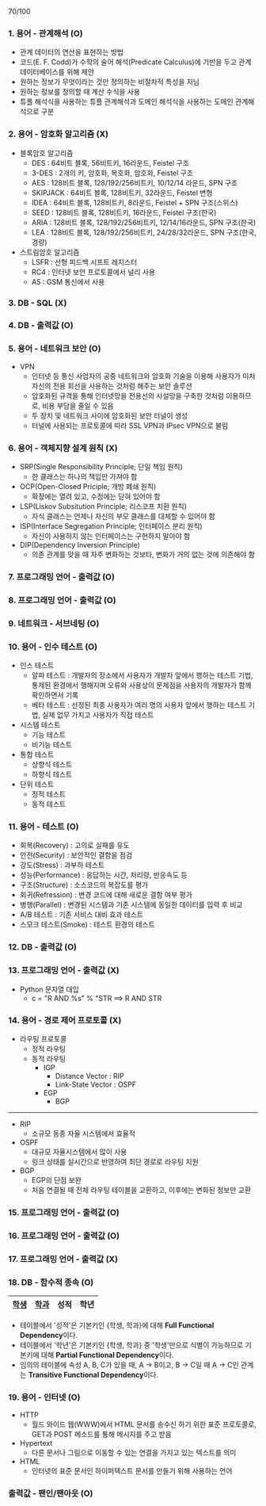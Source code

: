 70/100
### 1. 용어 - 관계해석 (O)
- 관계 데이터의 연산을 표현하는 방법
- 코드(E. F. Codd)가 수학의 술어 해석(Predicate Calculus)에 기반을 두고 관계 데이터베이스를 위해 제안
- 원하는 정보가 무엇이라는 것만 정의하는 비절차적 특성을 지님
- 원하는 정보를 정의할 때 계산 수식을 사용
- 튜플 해석식을 사용하는 튜플 관계해석과 도메인 해석식을 사용하는 도메인 관계해석으로 구분

### 2. 용어 - 암호화 알고리즘 (X)
- 블록암호 알고리즘
    - DES : 64비트 블록, 56비트키, 16라운드, Feistel 구조
    - 3-DES : 2개의 키, 암호화, 복호화, 암호화, Feistel 구조
    - AES : 128비트 블록, 128/192/256비트키, 10/12/14 라운드, SPN 구조
    - SKIPJACK : 64비트 블록, 128비트키, 32라운드, Feistel 변형
    - IDEA : 64비트 블록, 128비트키, 8라운드, Feistel + SPN 구조(스위스)
    - SEED : 128비트 블록, 128비트키, 16라운드, Feistel 구조(한국)
    - ARIA : 128비트 블록, 128/192/256비트키, 12/14/16라운드, SPN 구조(한국)
    - LEA : 128비트 블록, 128/192/256비트키, 24/28/32라운드, SPN 구조(한국, 경량)
- 스트림암호 알고리즘
    - LSFR : 선형 피드백 시프트 레지스터
    - RC4 : 인터넷 보안 프로토콜에서 널리 사용
    - A5 : GSM 통신에서 사용

### 3. DB - SQL (X)

### 4. DB - 출력값 (O)

### 5. 용어 - 네트워크 보안 (O)
- VPN
    - 인터넷 등 통신 사업자의 공중 네트워크와 암호화 기술을 이용해 사용자가 미처 자신의 전용 회선을 사용하는 것처럼 해주는 보안 솔루션
    - 암호화된 규격을 통해 인터넷망을 전용선의 사설망을 구축한 것처럼 이용하므로, 비용 부담을 줄일 수 있음
    - 두 장치 및 네트워크 사이에 암호화된 보안 터널이 생성
    - 터널에 사용되는 프로토콜에 따라 SSL VPN과 IPsec VPN으로 불림

### 6. 용어 - 객체지향 설계 원칙 (X)
- SRP(Single Responsibility Principle; 단일 책임 원칙)
    - 한 클래스는 하나의 책임만 가져야 함
- OCP(Open-Closed Priciple; 개방 폐쇄 원칙)
    - 확장에는 열려 있고, 수정에는 닫혀 있어야 함
- LSP(Liskov Subsitution Principle; 리스코프 치환 원칙)
    - 자식 클래스는 언제나 자신의 부모 클래스를 대체할 수 있어야 함
- ISP(Interface Segregation Principle; 인터페이스 분리 원칙)
    - 자신이 사용하지 않는 인터페이스는 구현하지 말아야 함
- DIP(Dependency Inversion Principle)
    - 의존 관계를 맞을 때 자주 변화하는 것보타, 변화가 거의 없는 것에 의존해야 함

### 7. 프로그래밍 언어 - 출력값 (O)

### 8. 프로그래밍 언어 - 출력값 (O)

### 9. 네트워크 - 서브네팅 (O)

### 10. 용어 - 인수 테스트 (O)
- 인스 테스트
    - 알파 테스트 : 개발자의 장소에서 사용자가 개발자 앞에서 행하는 테스트 기법, 통제된 환경에서 행해지며 오류와 사용상의 문제점을 사용자의 개발자가 함께 확인하면서 기록
    - 베타 테스트 : 선정된 최종 사용자가 여러 명의 사용자 앞에서 행하는 테스트 기법, 실제 없무 가지고 사용자가 직접 테스트
- 시스템 테스트
    - 기능 테스트
    - 비기능 테스트
- 통합 테스트
    - 상향식 테스트
    - 하향식 테스트
- 단위 테스트
    - 정적 테스트
    - 동적 테스트

### 11. 용어 - 테스트 (O)
- 회복(Recovery) : 고의로 실패를 유도
- 안전(Security) : 보안적인 결함을 점검
- 강도(Stress) : 과부하 테스트
- 성능(Performance) : 응답하는 시간, 처리량, 반응속도 등
- 구조(Structure) : 소스코드의 복잡도를 평가
- 회귀(Refression) : 변경 코드에 대해 새로운 결함 여부 평가
- 병행(Parallel) : 변경된 시스템과 기존 시스템에 동일한 데이터를 입력 후 비교
- A/B 테스트 : 기존 서비스 대비 효과 테스트
- 스모크 테스트(Smoke) : 테스트 환경의 테스트

### 12. DB - 출력값 (O)

### 13. 프로그래밍 언어 - 출력값 (X)
- Python 문자열 대입
    - c = "R AND %s" % "STR ==> R AND STR

### 14. 용어 - 경로 제어 프로토콜 (X)
- 라우팅 프로토콜
    - 정적 라우팅
    - 동적 라우팅
        - IGP
            - Distance Vector : RIP
            - Link-State Vector : OSPF
        - EGP
            - BGP
---
- RIP
    - 소규모 동종 자율 시스템에서 효율적
- OSPF
    - 대규모 자율시스템에서 많이 사용
    - 링크 상태를 실시간으로 반영하여 최단 경로로 라우팅 지원
- BGP
    - EGP의 단점 보완
    - 처음 연결될 때 전체 라우팅 테이블을 교환하고, 이후에는 변화된 정보만 교환

### 15. 프로그래밍 언어 - 출력값 (O)

### 16. 프로그래밍 언어 - 출력값 (O)

### 17. 프로그래밍 언어 - 출력값 (X)

### 18. DB - 함수적 종속 (O)
|<U>학생</U>|<U>학과</U>|성적|학년|
|---|---|---|---|

- 테이블에서 '성적'은 기본키인 {학생, 학과}에 대해 **Full Functional Dependency**이다.
- 테이블에서 '학년'은 기본키인 {학생, 학과} 중 '학생'만으로 식별이 가능하므로 기본키에 대해 **Partial Functional Dependency**이다.
- 임의의 테이블에 속성 A, B, C가 있을 때, A → B이고, B → C일 때 A → C인 관계는 **Transitive Functional Dependency**이다.

### 19. 용어 - 인터넷 (O)
- HTTP
    - 월드 와이드 웹(WWW)에서 HTML 문서를 송수신 하기 위한 표준 프로토콜로, GET과 POST 메소드를 통해 메시지를 주고 받음
- Hypertext
    - 다른 문서나 그림으로 이동할 수 있는 연결을 가지고 있는 텍스트를 의미
- HTML
    - 인터넷의 표준 문서인 하이퍼텍스트 문서를 만들기 위해 사용하는 언어

### 출력값 - 팬인/팬아웃 (O)